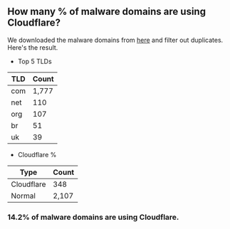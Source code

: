 ## How many % of malware domains are using Cloudflare?


We downloaded the malware domains from [here](https://urlhaus.abuse.ch) and filter out duplicates.
Here's the result.


[//]: # (start replacement)


- Top 5 TLDs

| TLD | Count |
| --- | --- |
| com | 1,777 |
| net | 110 |
| org | 107 |
| br | 51 |
| uk | 39 |


- Cloudflare %

| Type | Count |
| --- | --- |
| Cloudflare | 348 |
| Normal | 2,107 |


### 14.2% of malware domains are using Cloudflare.
